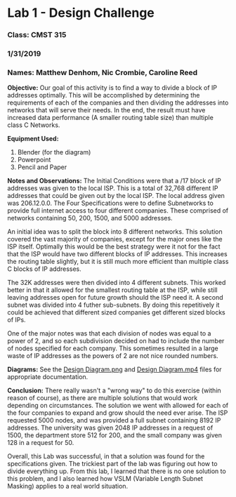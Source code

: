 # Lab 1 - Design Challenge

### Class: CMST 315

### 1/31/2019

### Names: Matthew Denhom, Nic Crombie, Caroline Reed

**Objective:** Our goal of this activity is to find a way to divide a block of IP addresses optimally. This will be accomplished by determining the requirements of each of the companies and then dividing the addresses into networks that will serve their needs. In the end, the result must have increased data performance (A smaller routing table size) than multiple class C Networks.

**Equipment Used:**
1. Blender (for the diagram)
2. Powerpoint
3. Pencil and Paper

**Notes and Observations:** The Initial Conditions were that a /17 block of IP addresses was given to the local ISP. This is a total of 32,768 different IP addresses that could be given out by the local ISP. The local address given was 206.12.0.0. The Four Specifications were to define Subnetworks to provide full internet access to four different companies. These comprised of networks containing 50, 200, 1500, and 5000 addresses.

An initial idea was to split the block into 8 different networks. This solution covered the vast majority of companies, except for the major ones like the ISP itself. Optimally this would be the best strategy were it not for the fact that the ISP would have two different blocks of IP addresses. This increases the routing table slightly, but it is still much more efficient than multiple class C blocks of IP addresses.

The 32K addresses were then divided into 4 different subnets. This worked better in that it allowed for the smallest routing table at the ISP, while still leaving addresses open for future growth should the ISP need it. A second subnet was divided into 4 futher sub-subnets. By doing this repetitively it could be achieved that different sized companies get different sized blocks of IPs.

One of the major notes was that each division of nodes was equal to a power of 2, and so each subdivision decided on had to include the number of nodes specified for each company. This sometimes resulted in a large waste of IP addresses as the powers of 2 are not nice rounded numbers.

**Diagrams:** See the [Design Diagram.png](https://github.com/Matthew-Denholm/Sys-Administration-Lab-Reports/blob/master/Lab%201%20-%20Design%20Challenge/Design%20Diagram.png) and [Design Diagram.mp4](https://github.com/Matthew-Denholm/Sys-Administration-Lab-Reports/blob/master/Lab%201%20-%20Design%20Challenge/Design%20Diagram0001-1216.mp4) files for appropriate documentation.

**Conclusion:** There really wasn't a "wrong way" to do this exercise (within reason of course), as there are multiple solutions that would work depending on circumstances. The solution we went with allowed for each of the four companies to expand and grow should the need ever arise. The ISP requested 5000 nodes, and was provided a full subnet containing 8192 IP addresses. The university was given 2048 IP addresses in a request of 1500, the department store 512 for 200, and the small company was given 128 in a request for 50.

Overall, this Lab was successful, in that a solution was found for the specifications given. The trickiest part of the lab was figuring out how to divide everything up. From this lab, I learned that there is no one solution to this problem, and I also learned how VSLM (Variable Length Subnet Masking) applies to a real world situation. 
